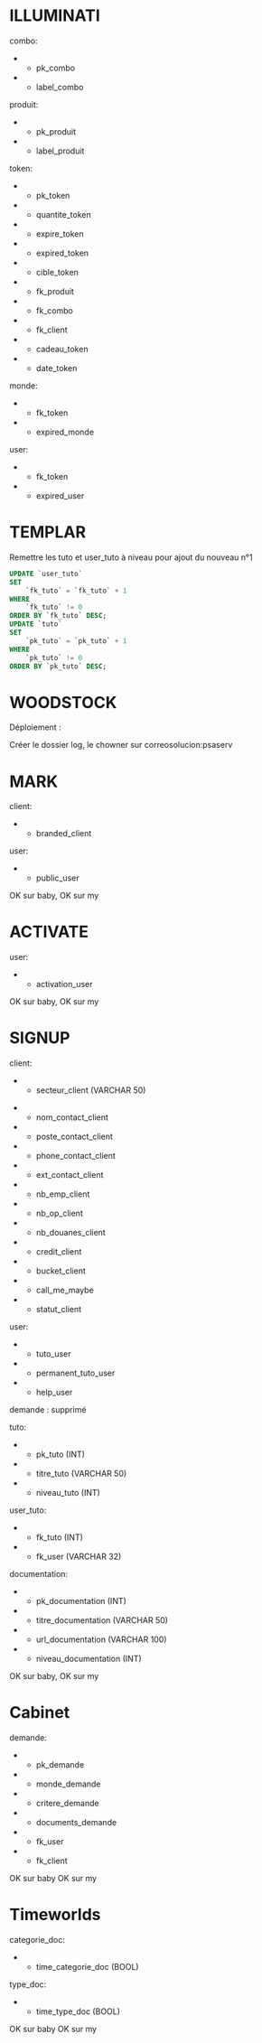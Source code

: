 
ILLUMINATI
==========

combo:
+ + pk_combo
+ + label_combo

produit:
+ + pk_produit
+ + label_produit

token:
+ + pk_token
+ + quantite_token
+ + expire_token
+ + expired_token
+ + cible_token
+ + fk_produit
+ + fk_combo
+ + fk_client
+ + cadeau_token
+ + date_token

monde:
+ + fk_token
+ + expired_monde

user:
+ + fk_token
+ + expired_user

TEMPLAR
=======

Remettre les tuto et user_tuto à niveau pour ajout du nouveau n°1

````sql
UPDATE `user_tuto`
SET
	`fk_tuto` = `fk_tuto` + 1
WHERE
	`fk_tuto` != 0 
ORDER BY `fk_tuto` DESC;
UPDATE `tuto`
SET
	`pk_tuto` = `pk_tuto` + 1
WHERE
	`pk_tuto` != 0
ORDER BY `pk_tuto` DESC;
````

WOODSTOCK
=========

Déploiement :

Créer le dossier log, le chowner sur correosolucion:psaserv


MARK
====

client:
+ + branded_client

user:
+ + public_user

OK sur baby, OK sur my

ACTIVATE
========

user:
+ + activation_user

OK sur baby, OK sur my

SIGNUP
======

client:
+ + secteur_client (VARCHAR 50)
- - nom_contact_client
- - poste_contact_client
- - phone_contact_client
- - ext_contact_client
- - nb_emp_client
- - nb_op_client
- - nb_douanes_client
- - credit_client
- - bucket_client
- - call_me_maybe
- - statut_client

user:
- - tuto_user
- - permanent_tuto_user
- - help_user

demande : supprimé

tuto:
+ + pk_tuto (INT)
+ + titre_tuto (VARCHAR 50)
+ + niveau_tuto (INT)

user_tuto:
+ + fk_tuto (INT)
+ + fk_user (VARCHAR 32)

documentation:
+ + pk_documentation (INT)
+ + titre_documentation (VARCHAR 50)
+ + url_documentation (VARCHAR 100)
+ + niveau_documentation (INT)

OK sur baby, OK sur my


Cabinet
=======

demande:
+ + pk_demande
+ + monde_demande
+ + critere_demande
+ + documents_demande
+ + fk_user
+ + fk_client

OK sur baby OK sur my

Timeworlds
==========

categorie_doc:
+ + time_categorie_doc (BOOL)

type_doc:
+ + time_type_doc (BOOL)

OK sur baby OK sur my

